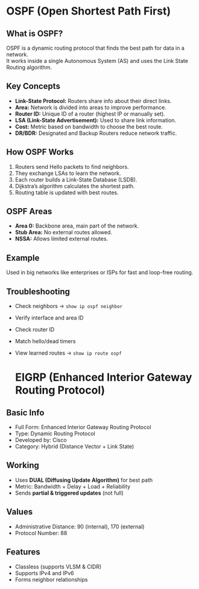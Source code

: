 # OSPF (Open Shortest Path First)

## What is OSPF?
OSPF is a dynamic routing protocol that finds the best path for data in a network.  
It works inside a single Autonomous System (AS) and uses the Link State Routing algorithm.

## Key Concepts
- **Link-State Protocol:** Routers share info about their direct links.  
- **Area:** Network is divided into areas to improve performance.  
- **Router ID:** Unique ID of a router (highest IP or manually set).  
- **LSA (Link-State Advertisement):** Used to share link information.  
- **Cost:** Metric based on bandwidth to choose the best route.  
- **DR/BDR:** Designated and Backup Routers reduce network traffic.

## How OSPF Works
1. Routers send Hello packets to find neighbors.  
2. They exchange LSAs to learn the network.  
3. Each router builds a Link-State Database (LSDB).  
4. Dijkstra’s algorithm calculates the shortest path.  
5. Routing table is updated with best routes.

## OSPF Areas
- **Area 0:** Backbone area, main part of the network.  
- **Stub Area:** No external routes allowed.  
- **NSSA:** Allows limited external routes.

## Example
Used in big networks like enterprises or ISPs for fast and loop-free routing.

## Troubleshooting
- Check neighbors → `show ip ospf neighbor`  
- Verify interface and area ID  
- Check router ID  
- Match hello/dead timers  
- View learned routes → `show ip route ospf`

  #  EIGRP (Enhanced Interior Gateway Routing Protocol)

##  Basic Info
- Full Form: Enhanced Interior Gateway Routing Protocol  
- Type: Dynamic Routing Protocol  
- Developed by: Cisco  
- Category: Hybrid (Distance Vector + Link State)

##  Working
- Uses **DUAL (Diffusing Update Algorithm)** for best path  
- Metric: Bandwidth + Delay + Load + Reliability  
- Sends **partial & triggered updates** (not full)

## Values
- Administrative Distance: 90 (internal), 170 (external)  
- Protocol Number: 88  

##  Features
- Classless (supports VLSM & CIDR)  
- Supports IPv4 and IPv6  
- Forms neighbor relationships  


